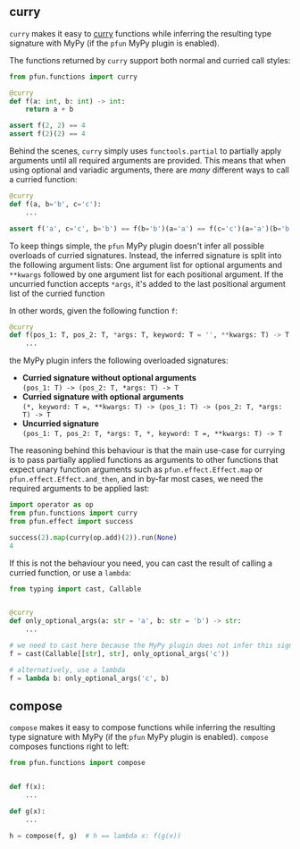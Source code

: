 ## curry
`curry` makes it easy to [curry](https://en.wikipedia.org/wiki/Currying) functions while inferring the resulting type signature with MyPy (if the `pfun` MyPy plugin is enabled).

The functions returned by `curry` support both normal and curried call styles:

```python
from pfun.functions import curry

@curry
def f(a: int, b: int) -> int:
    return a + b

assert f(2, 2) == 4
assert f(2)(2) == 4
```

Behind the scenes, `curry` simply uses `functools.partial` to partially
apply arguments until all required arguments are provided. This means
that when using optional and variadic arguments, there are _many_ different
ways to call a curried function:

```python
@curry
def f(a, b='b', c='c'):
    ...

assert f('a', c='c', b='b') == f(b='b')(a='a') == f(c='c')(a='a')(b='b') == ...
```

To keep things simple, the `pfun` MyPy plugin doesn't infer all possible overloads of curried signatures. Instead, the inferred signature is split into the following argument lists: One argument list for optional arguments and `**kwargs` followed by one argument list for each positional argument. If the uncurried function accepts `*args`, it's added to the last positional argument list of the curried function

In other words, given the following function `f`:
```python
@curry
def f(pos_1: T, pos_2: T, *args: T, keyword: T = '', **kwargs: T) -> T:
    ...
```
the MyPy plugin infers the following overloaded signatures:

- **Curried signature without optional arguments**  
`(pos_1: T) -> (pos_2: T, *args: T) -> T`
- **Curried signature with optional arguments**  
`(*, keyword: T =, **kwargs: T) -> (pos_1: T) -> (pos_2: T, *args: T) -> T`
- **Uncurried signature**  
`(pos_1: T, pos_2: T, *args: T, *, keyword: T =, **kwargs: T) -> T`

The reasoning behind this behaviour is that the main use-case for currying is
to pass partially applied functions as arguments to other functions that expect
unary function arguments such as `pfun.effect.Effect.map` or `pfun.effect.Effect.and_then`,
and in by-far most cases, we need the required arguments to be applied last:

```python
import operator as op
from pfun.functions import curry
from pfun.effect import success

success(2).map(curry(op.add)(2)).run(None)
4
```

If this is not the behaviour you need, you can cast the result of calling a curried function,
or use a `lambda`:
```python
from typing import cast, Callable


@curry
def only_optional_args(a: str = 'a', b: str = 'b') -> str:
    ...

# we need to cast here because the MyPy plugin does not infer this signature
f = cast(Callable[[str], str], only_optional_args('c'))

# alternatively, use a lambda
f = lambda b: only_optional_args('c', b)
```

## compose

`compose` makes it easy to compose functions while inferring the resulting type signature with MyPy (if the `pfun` MyPy plugin is enabled).
`compose` composes functions right to left:

```python
from pfun.functions import compose


def f(x):
    ...

def g(x):
    ...

h = compose(f, g)  # h == lambda x: f(g(x))
```
